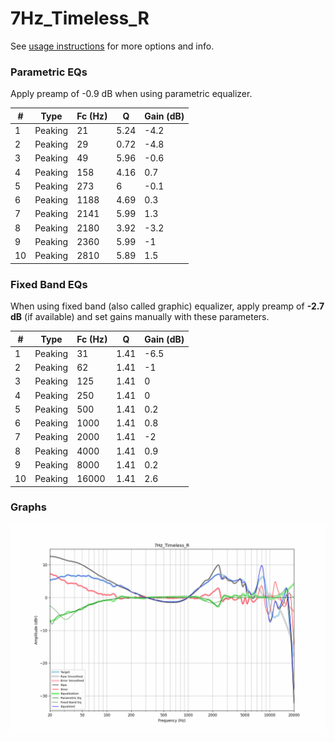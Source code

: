 # 7Hz_Timeless_R
See [usage instructions](https://github.com/jaakkopasanen/AutoEq#usage) for more options and info.

### Parametric EQs
Apply preamp of -0.9 dB when using parametric equalizer.

|   # | Type    |   Fc (Hz) |    Q |   Gain (dB) |
|-----|---------|-----------|------|-------------|
|   1 | Peaking |        21 | 5.24 |        -4.2 |
|   2 | Peaking |        29 | 0.72 |        -4.8 |
|   3 | Peaking |        49 | 5.96 |        -0.6 |
|   4 | Peaking |       158 | 4.16 |         0.7 |
|   5 | Peaking |       273 | 6    |        -0.1 |
|   6 | Peaking |      1188 | 4.69 |         0.3 |
|   7 | Peaking |      2141 | 5.99 |         1.3 |
|   8 | Peaking |      2180 | 3.92 |        -3.2 |
|   9 | Peaking |      2360 | 5.99 |        -1   |
|  10 | Peaking |      2810 | 5.89 |         1.5 |

### Fixed Band EQs
When using fixed band (also called graphic) equalizer, apply preamp of **-2.7 dB** (if available) and set gains manually with these parameters.

|   # | Type    |   Fc (Hz) |    Q |   Gain (dB) |
|-----|---------|-----------|------|-------------|
|   1 | Peaking |        31 | 1.41 |        -6.5 |
|   2 | Peaking |        62 | 1.41 |        -1   |
|   3 | Peaking |       125 | 1.41 |         0   |
|   4 | Peaking |       250 | 1.41 |         0   |
|   5 | Peaking |       500 | 1.41 |         0.2 |
|   6 | Peaking |      1000 | 1.41 |         0.8 |
|   7 | Peaking |      2000 | 1.41 |        -2   |
|   8 | Peaking |      4000 | 1.41 |         0.9 |
|   9 | Peaking |      8000 | 1.41 |         0.2 |
|  10 | Peaking |     16000 | 1.41 |         2.6 |

### Graphs
![](./7Hz_Timeless_R.png)
